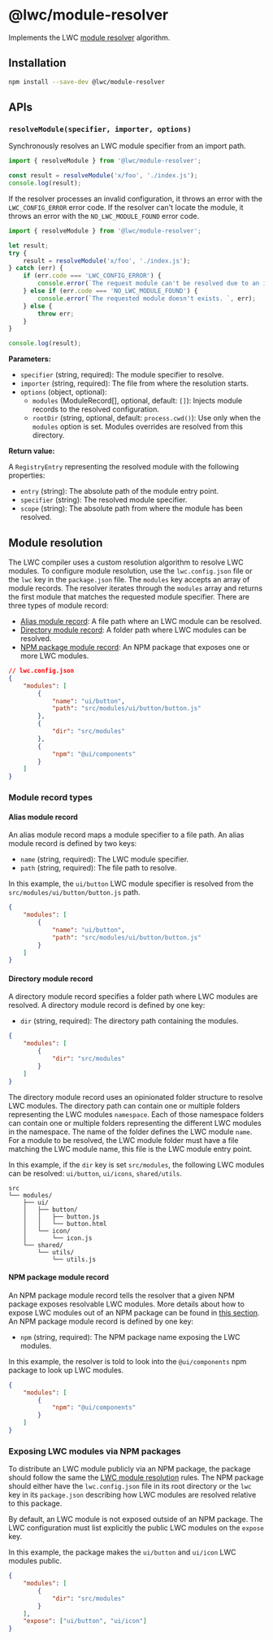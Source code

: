 # @lwc/module-resolver

Implements the LWC [module resolver](#module-resolution) algorithm.

## Installation

```sh
npm install --save-dev @lwc/module-resolver
```

## APIs

### `resolveModule(specifier, importer, options)`

Synchronously resolves an LWC module specifier from an import path.

```js
import { resolveModule } from '@lwc/module-resolver';

const result = resolveModule('x/foo', './index.js');
console.log(result);
```

If the resolver processes an invalid configuration, it throws an error with the `LWC_CONFIG_ERROR` error code. If the resolver can't locate the module, it throws an error with the `NO_LWC_MODULE_FOUND` error code.

```js
import { resolveModule } from '@lwc/module-resolver';

let result;
try {
    result = resolveModule('x/foo', './index.js');
} catch (err) {
    if (err.code === 'LWC_CONFIG_ERROR') {
        console.error(`The request module can't be resolved due to an invalid configuration`, err);
    } else if (err.code === 'NO_LWC_MODULE_FOUND') {
        console.error(`The requested module doesn't exists. `, err);
    } else {
        throw err;
    }
}

console.log(result);
```

**Parameters:**

-   `specifier` (string, required): The module specifier to resolve.
-   `importer` (string, required): The file from where the resolution starts.
-   `options` (object, optional):
    -   `modules` (ModuleRecord[], optional, default: `[]`): Injects module records to the resolved configuration.
    -   `rootDir` (string, optional, default: `process.cwd()`): Use only when the `modules` option is set. Modules overrides are resolved from this directory.

**Return value:**

A `RegistryEntry` representing the resolved module with the following properties:

-   `entry` (string): The absolute path of the module entry point.
-   `specifier` (string): The resolved module specifier.
-   `scope` (string): The absolute path from where the module has been resolved.

## Module resolution

The LWC compiler uses a custom resolution algorithm to resolve LWC modules. To configure module resolution, use the `lwc.config.json` file or the `lwc` key in the `package.json` file. The `modules` key accepts an array of module records. The resolver iterates through the `modules` array and returns the first module that matches the requested module specifier. There are three types of module record:

-   [Alias module record](#alias-module-record): A file path where an LWC module can be resolved.
-   [Directory module record](#directory-module-record): A folder path where LWC modules can be resolved.
-   [NPM package module record](#npm-package-module-record): An NPM package that exposes one or more LWC modules.

```json
// lwc.config.json
{
    "modules": [
        {
            "name": "ui/button",
            "path": "src/modules/ui/button/button.js"
        },
        {
            "dir": "src/modules"
        },
        {
            "npm": "@ui/components"
        }
    ]
}
```

### Module record types

#### Alias module record

An alias module record maps a module specifier to a file path. An alias module record is defined by two keys:

-   `name` (string, required): The LWC module specifier.
-   `path` (string, required): The file path to resolve.

In this example, the `ui/button` LWC module specifier is resolved from the `src/modules/ui/button/button.js` path.

```json
{
    "modules": [
        {
            "name": "ui/button",
            "path": "src/modules/ui/button/button.js"
        }
    ]
}
```

#### Directory module record

A directory module record specifies a folder path where LWC modules are resolved. A directory module record is defined by one key:

-   `dir` (string, required): The directory path containing the modules.

```json
{
    "modules": [
        {
            "dir": "src/modules"
        }
    ]
}
```

The directory module record uses an opinionated folder structure to resolve LWC modules. The directory path can contain one or multiple folders representing the LWC modules `namespace`. Each of those namespace folders can contain one or multiple folders representing the different LWC modules in the namespace. The name of the folder defines the LWC module `name`. For a module to be resolved, the LWC module folder must have a file matching the LWC module name, this file is the LWC module entry point.

In this example, if the `dir` key is set `src/modules`, the following LWC modules can be resolved: `ui/button`, `ui/icons`, `shared/utils`.

```
src
└── modules/
    ├── ui/
    │   ├── button/
    │   │   ├── button.js
    │   │   └── button.html
    │   └── icon/
    │       └── icon.js
    └── shared/
        └── utils/
            └── utils.js
```

#### NPM package module record

An NPM package module record tells the resolver that a given NPM package exposes resolvable LWC modules. More details about how to expose LWC modules out of an NPM package can be found in [this section](#exposing-lwc-modules-via-npm-packages). An NPM package module record is defined by one key:

-   `npm` (string, required): The NPM package name exposing the LWC modules.

In this example, the resolver is told to look into the `@ui/components` npm package to look up LWC modules.

```json
{
    "modules": [
        {
            "npm": "@ui/components"
        }
    ]
}
```

### Exposing LWC modules via NPM packages

To distribute an LWC module publicly via an NPM package, the package should follow the same the [LWC module resolution](#module-resolution) rules. The NPM package should either have the `lwc.config.json` file in its root directory or the `lwc` key in its `package.json` describing how LWC modules are resolved relative to this package.

By default, an LWC module is not exposed outside of an NPM package. The LWC configuration must list explicitly the public LWC modules on the `expose` key.

In this example, the package makes the `ui/button` and `ui/icon` LWC modules public.

```json
{
    "modules": [
        {
            "dir": "src/modules"
        }
    ],
    "expose": ["ui/button", "ui/icon"]
}
```
